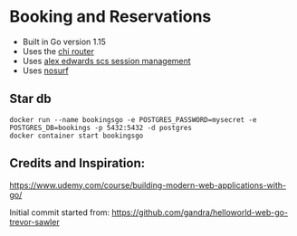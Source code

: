 # Booking and Reservations

- Built in Go version 1.15
- Uses the [chi router](github.com/go-chi/chi)
- Uses [alex edwards scs session management](github.com/alexedwards/scs)
- Uses [nosurf](github.com/justinas/nosurf)


## Star db

```
docker run --name bookingsgo -e POSTGRES_PASSWORD=mysecret -e POSTGRES_DB=bookings -p 5432:5432 -d postgres
docker container start bookingsgo
```

## Credits and Inspiration:
https://www.udemy.com/course/building-modern-web-applications-with-go/

Initial commit started from: https://github.com/gandra/helloworld-web-go-trevor-sawler
